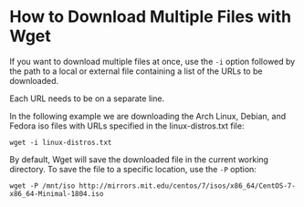 # How to Download Multiple Files with Wget

If you want to download multiple files at once, use the `-i` option followed by the path to a local or external file containing a list of the URLs to be downloaded. 

Each URL needs to be on a separate line.

In the following example we are downloading the Arch Linux, Debian, and Fedora iso files with URLs specified in the linux-distros.txt file:

```wget -i linux-distros.txt```

By default, Wget will save the downloaded file in the current working directory. To save the file to a specific location, use the `-P` option:  

`wget -P /mnt/iso http://mirrors.mit.edu/centos/7/isos/x86_64/CentOS-7-x86_64-Minimal-1804.iso`

